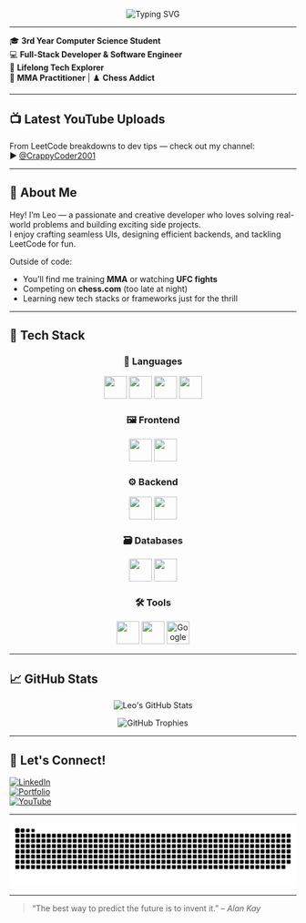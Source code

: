 <p align="center">
  <img src="https://readme-typing-svg.herokuapp.com?font=Fira+Code&size=26&pause=1000&center=true&vCenter=true&width=700&lines=Hi+there%2C+I'm+Leo!;Web+Developer+%7C+Software+Engineer;MMA+Fan+%7C+Tech+Enthusiast+%7C+Chess+Lover" alt="Typing SVG" />
</p>

---

🎓 **3rd Year Computer Science Student**  
💻 **Full-Stack Developer & Software Engineer**  
🧠 **Lifelong Tech Explorer**  
🥋 **MMA Practitioner** | ♟️ **Chess Addict**

---

## 📺 Latest YouTube Uploads

From LeetCode breakdowns to dev tips — check out my channel:  
▶️ [@CrappyCoder2001](https://www.youtube.com/@CrappyCoder2001/videos)

---

## 🚀 About Me

Hey! I’m Leo — a passionate and creative developer who loves solving real-world problems and building exciting side projects.  
I enjoy crafting seamless UIs, designing efficient backends, and tackling LeetCode for fun.

Outside of code:
- You’ll find me training **MMA** or watching **UFC fights**
- Competing on **chess.com** (too late at night)
- Learning new tech stacks or frameworks just for the thrill

---

## 🧠 Tech Stack

<div align="center">

### 🧾 Languages  
<img src="https://cdn.jsdelivr.net/gh/devicons/devicon/icons/javascript/javascript-original.svg" width="40" height="40"/>
<img src="https://cdn.jsdelivr.net/gh/devicons/devicon/icons/typescript/typescript-original.svg" width="40" height="40"/>
<img src="https://cdn.jsdelivr.net/gh/devicons/devicon/icons/html5/html5-original.svg" width="40" height="40"/>
<img src="https://cdn.jsdelivr.net/gh/devicons/devicon/icons/css3/css3-original.svg" width="40" height="40"/>

### 🖼️ Frontend  
<img src="https://cdn.jsdelivr.net/gh/devicons/devicon/icons/react/react-original.svg" width="40" height="40"/>
<img src="https://cdn.jsdelivr.net/gh/devicons/devicon/icons/nextjs/nextjs-original-wordmark.svg" width="40" height="40"/>

### ⚙️ Backend  
<img src="https://cdn.jsdelivr.net/gh/devicons/devicon/icons/nodejs/nodejs-original.svg" width="40" height="40"/>
<img src="https://cdn.jsdelivr.net/gh/devicons/devicon/icons/express/express-original.svg" width="40" height="40"/>

### 🗃️ Databases  
<img src="https://cdn.jsdelivr.net/gh/devicons/devicon/icons/postgresql/postgresql-original.svg" width="40" height="40"/>
<img src="https://cdn.jsdelivr.net/gh/devicons/devicon/icons/mongodb/mongodb-original.svg" width="40" height="40"/>

### 🛠️ Tools  
<img src="https://cdn.jsdelivr.net/gh/devicons/devicon/icons/git/git-original.svg" width="40" height="40"/>
<img src="https://cdn.jsdelivr.net/gh/devicons/devicon/icons/vscode/vscode-original.svg" width="40" height="40"/>
<img src="https://cdn.jsdelivr.net/gh/devicons/devicon/icons/googlecloud/googlecloud-original.svg" width="40" height="40" title="Google Cloud"/>

</div>

---

## 📈 GitHub Stats

<div align="center">

![Leo's GitHub Stats](https://github-readme-stats.vercel.app/api?username=Leorev01&show_icons=true&theme=radical&hide_title=true)
<br />
<div align="center">
  <img 
    src="https://github-profile-trophy.vercel.app/?username=leorev01&theme=radical&column=9&margin-w=15&margin-h=15" 
    alt="GitHub Trophies"
    style="max-width: 100%;" 
  />
</div>


</div>

---

## 🤝 Let's Connect!

[![LinkedIn](https://img.shields.io/badge/-Leonardo%20Revrenna-blue?style=for-the-badge&logo=Linkedin&logoColor=white)](https://www.linkedin.com/in/leorev01/)  
[![Portfolio](https://img.shields.io/badge/-Portfolio-black?style=for-the-badge&logo=vercel)](https://www.leonardorevrenna.software/)  
[![YouTube](https://img.shields.io/badge/-YouTube-red?style=for-the-badge&logo=youtube&logoColor=white)](https://www.youtube.com/@CrappyCoder2001/videos)

---

<div align="center">
  <img src="https://github.com/Platane/snk/raw/output/github-contribution-grid-snake.svg" alt="Contribution Snake Animation" />
</div>

---

> “The best way to predict the future is to invent it.” – *Alan Kay*
